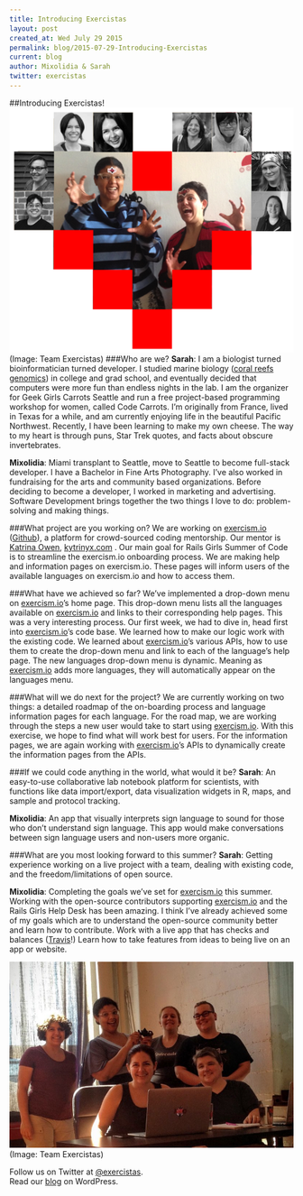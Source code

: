 ```yaml
---
title: Introducing Exercistas
layout: post
created_at: Wed July 29 2015
permalink: blog/2015-07-29-Introducing-Exercistas
current: blog
author: Mixolidia & Sarah
twitter: exercistas
---
```


##Introducing Exercistas!
![exercistas with mentor and NIRD coaches](/img/blog/2015/exercistas_with_mentor_and_coaches.png "exercistas with mentor and NIRD coaches")
<br />(Image: Team Exercistas)</i></small></font>
###Who are we?
**Sarah**: I am a biologist turned bioinformatician turned developer. I studied marine biology ([coral reefs genomics](http://people.oregonstate.edu/~meyere/res.html/ "Integrative Biology | Meyer Lab")) in college and grad school, and eventually decided that computers were more fun than endless nights in the lab. I am the organizer for Geek Girls Carrots Seattle and run a free project-based programming workshop for women, called Code Carrots. I’m originally from France, lived in Texas for a while, and am currently enjoying life in the beautiful Pacific Northwest. Recently, I have been learning to make my own cheese. The way to my heart is through puns, Star Trek quotes, and facts about obscure invertebrates.

**Mixolidia**: Miami transplant to Seattle, move to Seattle to become full-stack developer. I have a Bachelor in Fine Arts Photography. I’ve also worked in fundraising for the arts and community based organizations. Before deciding to become a developer, I worked in marketing and advertising. Software Development brings together the two things I love to do: problem-solving and making things.

###What project are you working on?
We are working on [exercism.io](http://exercism.io/) ([Github](https://github.com/exercism)), a platform for crowd-sourced coding mentorship. Our mentor is [Katrina Owen](https://github.com/kytrinyx/ "Katrina Owen's Github Account"), [kytrinyx.com](http://www.kytrinyx.com/ "Katrina Owen's Website") . Our main goal for Rails Girls Summer of Code is to streamline the exercism.io onboarding process. We are making help and information pages on exercism.io. These pages will inform users of the available languages on exercism.io and how to access them.


###What have we achieved so far?
We’ve implemented a drop-down menu on [exercism.io](http://exercism.io/)’s home page. This drop-down menu lists all the languages available on [exercism.io](http://exercism.io/) and links to their corresponding help pages. This was a very interesting process. Our first week, we had to dive in, head first into [exercism.io](http://exercism.io/)’s code base. We learned how to make our logic work with the existing code. We learned about [exercism.io](http://exercism.io/)’s various APIs, how to use them to create the drop-down menu and link to each of the language’s help page. The new languages drop-down menu is dynamic. Meaning as [exercism.io](http://exercism.io/) adds more languages, they will automatically appear on the languages menu.

###What will we do next for the project?
We are currently working on two things: a detailed roadmap of the on-boarding process and language information pages for each language. For the road map, we are working through the steps a new user would take to start using [exercism.io](http://exercism.io/). With this exercise, we hope to find what will work best for users. For the information pages, we are again working with [exercism.io](http://exercism.io/)’s APIs to dynamically create the information pages from the APIs.

###If we could code anything in the world, what would it be?
**Sarah**: An easy-to-use collaborative lab notebook platform for scientists, with functions like data import/export, data visualization widgets in R, maps, and sample and protocol tracking.

**Mixolidia**: An app that visually interprets sign language to sound for those who don’t understand sign language. This app would make conversations between sign language users and non-users more organic.

###What are you most looking forward to this summer?
**Sarah**: Getting experience working on a live project with a team, dealing with existing code, and the freedom/limitations of open source.

**Mixolidia**: Completing the goals we’ve set for [exercism.io](http://exercism.io/) this summer. Working with the open-source contributors supporting [exercism.io](http://exercism.io/) and the Rails Girls Help Desk has been amazing. I think I’ve already achieved  some of my goals which are to understand the open-source community better and learn how to contribute. Work with a live app that has checks and balances ([Travis](https://travis-ci.org/)!) Learn how to take features from ideas to being live on an app or website.

![exercistas with mentor and NIRD coaches](/img/blog/2015/exercistas_first_day.jpg "exercistas first day at NIRD")
<br />(Image: Team Exercistas)</i></small></font>

Follow us on Twitter at [@exercistas](https://twitter.com/exercistas).  
Read our [blog](https://exercistas.wordpress.com/) on WordPress.
